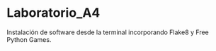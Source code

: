 # Laboratorio_A4
Instalación de software desde la terminal incorporando Flake8 y Free Python Games. 
